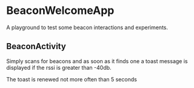 BeaconWelcomeApp
================

A playground to test some beacon interactions and experiments.

## BeaconActivity

Simply scans for beacons and as soon as it finds one a toast message is displayed if the rssi is greater than -40db.

The toast is renewed not more often than 5 seconds
